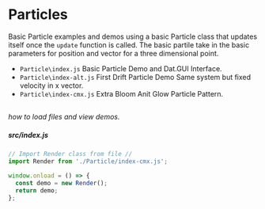 # Particles

  Basic Particle examples and demos using a basic Particle class that updates itself once the ```update``` function is called. The basic partile take in the basic parameters for position and vector for a three dimensional point.

  - ```Particle\index.js``` Basic Particle Demo and Dat.GUI Interface.
  - ```Particle\index-alt.js``` First Drift Particle Demo Same system but fixed velocity in x vector.
  - ```Particle\index-cmx.js``` Extra Bloom Anit Glow Particle Pattern.

##
*how to load files and view demos.*
##### src/index.js
```javascript
// Import Render class from file //
import Render from './Particle/index-cmx.js';

window.onload = () => {
  const demo = new Render();
  return demo;
};
```
